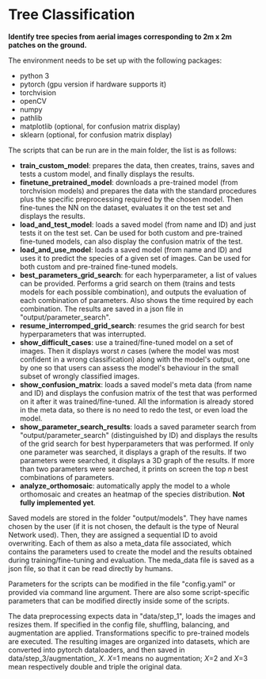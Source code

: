 # Tree Classification
**Identify tree species from aerial images corresponding to 2m x 2m patches on the ground.**

The environment needs to be set up with the following packages:
- python 3
- pytorch (gpu version if hardware supports it)
- torchvision
- openCV
- numpy
- pathlib
- matplotlib (optional, for confusion matrix display)
- sklearn (optional, for confusion matrix display)

The scripts that can be run are in the main folder, the list is as follows:
- **train_custom_model**: prepares the data, then creates, trains, saves and tests a custom model, and finally displays
the results.
- **finetune_pretrained_model**: downloads a pre-trained model (from torchvision models) and prepares the data with the 
standard procedures plus the specific preprocessing required by the chosen model. Then fine-tunes the NN on the
dataset, evaluates it on the test set and displays the results.
- **load_and_test_model**: loads a saved model (from name and ID) and just tests it on the test set. Can be used for
both custom and pre-trained fine-tuned models, can also display the confusion matrix of the test.
- **load_and_use_model**: loads a saved model (from name and ID) and uses it to predict the species of a given set of
images. Can be used for both custom and pre-trained fine-tuned models.
- **best_parameters_grid_search**: for each hyperparameter, a list of values can be provided. Performs a grid search
on them (trains and tests models for each possible combination), and outputs the evaluation of each combination of
parameters. Also shows the time required by each combination. The results are saved in a json file in 
"output/parameter_search".
- **resume_interromped_grid_search**: resumes the grid search for best hyperparameters that was interrupted.
- **show_difficult_cases**: use a trained/fine-tuned model on a set of images. Then it displays worst _n_ cases (where
the model was most confident in a wrong classification) along with the model's output, one by one so that users can
assess the model's behaviour in the small subset of wrongly classified images.
- **show_confusion_matrix**: loads a saved model's meta data (from name and ID) and displays the confusion matrix
of the test that was performed on it after it was trained/fine-tuned. All the information is already stored in the
meta data, so there is no need to redo the test, or even load the model.
- **show_parameter_search_results**: loads a saved parameter search from "output/parameter_search" (distinguished by
ID) and displays the results of the grid search for best hyperparameters that was performed. If only one parameter was
searched, it displays a graph of the results. If two parameters were searched, it displays a 3D graph of the results.
If more than two parameters were searched, it prints on screen the top _n_ best combinations of parameters.
- **analyze_orthomosaic**: automatically apply the model to a whole orthomosaic and creates an heatmap of the 
species distribution. **Not fully implemented yet**.


Saved models are stored in the folder "output/models". They have names chosen by the user (if it is not chosen, the
default is the type of Neural Network used). Then, they are assigned a sequential ID to avoid overwriting. Each of
them as also a meta_data file associated, which contains the parameters used to create the model and the results
obtained during training/fine-tuning and evaluation. The meda_data file is saved as a json file, so that it can be read
directly by humans.

Parameters for the scripts can be modified in the file "config.yaml" or provided via command line argument. There are
also some script-specific parameters that can be modified directly inside some of the scripts.

The data preprocessing expects data in "data/step_1", loads the images and resizes them. If specified in the config
file, shuffling, balancing, and augmentation are applied. Transformations specific to pre-trained models are executed.
The resulting images are organized into datasets, which are converted into pytorch dataloaders, and then saved in
data/step_3/augmentation_ _X_. _X_=1 means no augmentation; _X_=2 and _X_=3 mean respectively double and triple
the original data.
